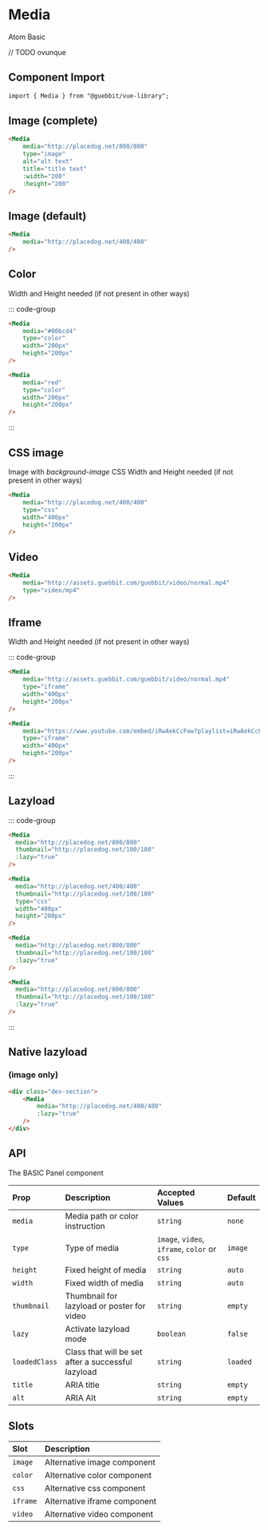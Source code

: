 # Media
<Badge type="tip">Atom</Badge> <Badge type="tip">Basic</Badge>

// TODO ovunque
## Component Import

```html
import { Media } from "@guebbit/vue-library";
```

## Image (complete)

<div class="dev-section">
    <Media
        media="http://placedog.net/800/800"
        type="image"
        alt="alt text"
        title="title text"
        :width="200"
        :height="200"
    />
</div>

```html
<Media
    media="http://placedog.net/800/800"
    type="image"
    alt="alt text"
    title="title text"
    :width="200"
    :height="200"
/>
```

## Image (default)

<div class="dev-section">
    <Media
        media="http://placedog.net/400/400"
    />
</div>

```html
<Media
    media="http://placedog.net/400/400"
/>
```

## Color
Width and Height needed (if not present in other ways)

<div class="dev-section" style="gap:1em">
    <Media
        media="#00bcd4"
        type="color"
        width="200px"
        height="200px"
    />
    <Media
        media="red"
        type="color"
        width="200px"
        height="200px"
    />
</div>

::: code-group
```html [hex]
<Media
    media="#00bcd4"
    type="color"
    width="200px"
    height="200px"
/>
```
```html [name]
<Media
    media="red"
    type="color"
    width="200px"
    height="200px"
/>
```
:::

## CSS image
Image with *background-image* CSS
Width and Height needed (if not present in other ways)

<div class="dev-section">
    <Media
        media="http://placedog.net/400/400"
        type="css"
        width="400px"
        height="200px"
    />
</div>

```html
<Media
    media="http://placedog.net/400/400"
    type="css"
    width="400px"
    height="200px"
/>
```

## Video

<div class="dev-section">
    <Media
        media="http://assets.guebbit.com/guebbit/video/normal.mp4"
        thumbnail="http://placedog.net/400/400"
        type="video/mp4"
    />
</div>

```html
<Media
    media="http://assets.guebbit.com/guebbit/video/normal.mp4"
    type="video/mp4"
/>
```

## Iframe
Width and Height needed (if not present in other ways)

<div class="dev-section">
    <Media
        media="http://assets.guebbit.com/guebbit/video/normal.mp4"
        type="iframe"
        width="400px"
        height="200px"
    />
    <Media
        media="https://www.youtube.com/embed/iRwAekCcFow?playlist=iRwAekCcFow&controls=0&showinfo=0&rel=0&autoplay=1&loop=1&mute=1"
        type="iframe"
        width="400px"
        height="200px"
    />
</div>


::: code-group
```html [link to regula video]
<Media
    media="http://assets.guebbit.com/guebbit/video/normal.mp4"
    type="iframe"
    width="400px"
    height="200px"
/>
```
```html [link to youtube]
<Media
    media="https://www.youtube.com/embed/iRwAekCcFow?playlist=iRwAekCcFow&controls=0&showinfo=0&rel=0&autoplay=1&loop=1&mute=1"
    type="iframe"
    width="400px"
    height="200px"
/>
```
:::

## Lazyload

<div class="dev-section">
    <Media
        media="http://placedog.net/400/600"
        thumbnail="http://placedog.net/100/100"
        :lazy="true"
    />
    <Media
        media="http://placedog.net/400/600"
        thumbnail="http://placedog.net/100/100"
        :lazy="true"
        type="css"
        width="400px"
        height="200px"
    />
    <Media
        media="http://assets.guebbit.com/guebbit/video/normal.mp4"
        thumbnail="http://placedog.net/400/200"
        type="video/mp4"
        :lazy="true"
    />
    <Media
        media="http://assets.guebbit.com/guebbit/video/normal.mp4"
        type="iframe"
        width="400px"
        height="200px"
        :lazy="true"
    />
</div>

::: code-group

```html [image]
<Media
  media="http://placedog.net/800/800"
  thumbnail="http://placedog.net/100/100"
  :lazy="true"
/>
```

```html [css image]
<Media
  media="http://placedog.net/400/400"
  thumbnail="http://placedog.net/100/100"
  type="css"
  width="400px"
  height="200px"
/>
```

```html [video]
<Media
  media="http://placedog.net/800/800"
  thumbnail="http://placedog.net/100/100"
  :lazy="true"
/>
```

```html [iframe]
<Media
  media="http://placedog.net/800/800"
  thumbnail="http://placedog.net/100/100"
  :lazy="true"
/>
```

:::

## Native lazyload
### (image only)

<div class="dev-section">
    <Media
        media="http://placedog.net/400/400"
        :lazy="true"
    />
</div>

```html
<div class="dev-section">
    <Media
        media="http://placedog.net/400/400"
        :lazy="true"
    />
</div>
```

## API

The BASIC Panel component

| Prop           | Description                                        | Accepted Values                              | Default  |
|:---------------|:---------------------------------------------------|:---------------------------------------------|:---------|
| `media`        | Media path or color instruction                    | `string`                                     | `none`   |
| `type`         | Type of media                                      | `image`, `video`, `iframe`, `color` or `css` | `image`  |
| `height`       | Fixed height of media                              | `string`                                     | `auto`   |
| `width`        | Fixed width of media                               | `string`                                     | `auto`   |
| `thumbnail`    | Thumbnail for lazyload or poster for video         | `string`                                     | `empty`  |
| `lazy`         | Activate lazyload mode                             | `boolean`                                    | `false`  |
| `loadedClass`  | Class that will be set after a successful lazyload | `string`                                     | `loaded` |
| `title`        | ARIA title                                         | `string`                                     | `empty`  |
| `alt`          | ARIA Alt                                           | `string`                                     | `empty`  |

## Slots

| Slot        | Description                  |
|:------------|:-----------------------------|
| `image`     | Alternative image component  |
| `color`     | Alternative color component  |
| `css`       | Alternative css component    |
| `iframe`    | Alternative iframe component |
| `video`     | Alternative video component  |

<style lang="scss">
@use "../../theme.scss";
</style>

<script setup>
import { Media } from '../../../src/'
</script>
